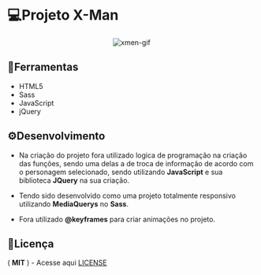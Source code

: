 # 💻Projeto X-Man
<div align="center">
 
![xmen-gif](https://github.com/matheus369k/Projeto-XMEN/assets/47065962/32076c05-8540-48bc-bdfe-4f38b9d8176b)</div>

## 🧰Ferramentas

- HTML5
- Sass
- JavaScript
- jQuery

## ⚙️Desenvolvimento

- Na criação do projeto fora utilizado logica de programação na criação das funções, sendo uma delas a de troca de informação de acordo com o personagem selecionado, sendo utilizando __JavaScript__ e sua biblioteca __JQuery__ na sua criação.
  
- Tendo sido desenvolvido como uma projeto totalmente responsivo utilizando __MediaQuerys__ no __Sass__.
  
- Fora utilizado __@keyframes__ para criar animações no projeto.

## 📃Licença
( __MIT__ ) - Acesse aqui [LICENSE](./LICENSE)
